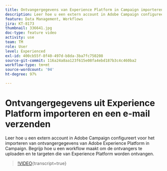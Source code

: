 ```yaml
---
title: Ontvangergegevens van Experience Platform in Campaign importeren
description: Leer hoe u een extern account in Adobe Campaign configureert voor het importeren van ontvangergegevens van Adobe Experience Platform in Campaign. Begrijp hoe u een workflow maakt om de ontvangers te uploaden en te targeten die van Experience Platform worden ontvangen.
feature: Data Management, Workflows
jira: KT-8173
thumbnail: 336641.jpg
doc-type: feature video
activity: use
team: TM
role: User
level: Experienced
exl-id: 400cb55f-8f40-497d-b8da-3ba7fc750208
source-git-commit: 116a24a8aa123f615e08fa4ebd187b3c4c460ba2
workflow-type: tm+mt
source-wordcount: '94'
ht-degree: 97%

---
```


# Ontvangergegevens uit Experience Platform importeren en een e-mail verzenden

Leer hoe u een extern account in Adobe Campaign configureert voor het importeren van ontvangergegevens van Adobe Experience Platform in Campaign. Begrijp hoe u een workflow maakt om de ontvangers te uploaden en te targeten die van Experience Platform worden ontvangen.

>[!VIDEO](https://video.tv.adobe.com/v/336641?quality=12&learn=on){transcript=true}
